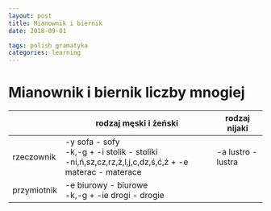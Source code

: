 ```yaml
---
layout: post
title: Mianownik i biernik
date: 2018-09-01

tags: polish gramatyka
categories: learning
---
```

# Mianownik i biernik liczby mnogiej

||rodzaj męski i żeński|rodzaj nijaki|
|-|-|-|
|rzeczownik|-y sofa - sofy<br>-k,-g + -i stolik - stoliki<br>-ni,ń,sz,cz,rz,ż,l,j,c,dz,ś,ć,ź + -e materac - materace|-a lustro - lustra|
|przymiotnik|-e biurowy - biurowe<br>-k,-g + -ie drogi - drogie||
